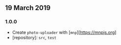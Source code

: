 ## 19 March 2019

### 1.0.0

- Create `photo-uploader` with [`mnp`][https://mnpjs.org]
- [repository]: `src`, `test`
